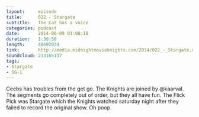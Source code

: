 ```yaml
---
layout:     episode
title:      022 - Stargate
subtitle:   The Cat has a voice
categories: podcast
date:       2014-06-09 01:08:18
duration:   1:36:58
length:     48692034
link:       http://media.midnightmovieknights.com/2014/022_-_Stargate.m4a
soundcloud: 213165137
tags:
- Stargate
- SG-1
---
```

Ceebs has troubles from the get go. The Knights are joined by @kaarval. The segments go completely out of order, but they all have fun. The Flick Pick was Stargate which the Knights watched saturday night after they failed to record the original show. Oh poop.